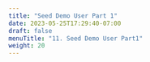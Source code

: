 ```yaml
---
title: "Seed Demo User Part 1"
date: 2023-05-25T17:29:40-07:00
draft: false
menuTitle: "11. Seed Demo User Part1"
weight: 20
---
```


